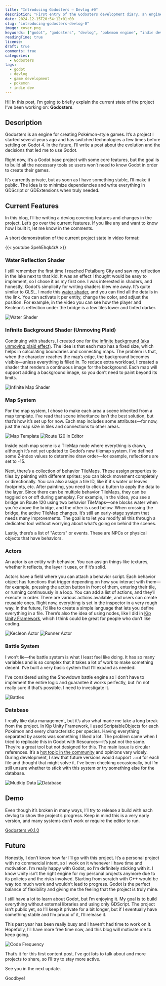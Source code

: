 ```yaml
---
title: "Introducing Godosters – Devlog #0"
description: "First entry of the Godosters development diary, an engine for creating Pokémon-style games in Godot. In this post, I review the current state of the project, its features, and where I want to take it."
date: 2024-12-15T20:54:12+01:00
slug: "introducing-godosters-devlog-0"
image: cover.png
keywords: ["godot", "godosters", "devlog", "pokemon engine", "indie dev"]
readingTime: true
license: 
draft: true
comments: true
categories:
  - Godosters
tags:
  - godot
  - devlog
  - game development
  - pokemon
  - indie dev
---
```


Hi! In this post, I’m going to briefly explain the current state of the project I’ve been working on: **Godosters**.

## Description

Godosters is an engine for creating Pokémon-style games. It’s a project I started several years ago and has switched technologies a few times before settling on Godot 4. In the future, I’ll write a post about the evolution and the decisions that led me to use Godot.

Right now, it’s a Godot base project with some core features, but the goal is to build all the necessary tools so users won’t need to know Godot in order to create their games.

It’s currently private, but as soon as I have something stable, I’ll make it public. The idea is to minimize dependencies and write everything in GDScript or GDExtensions when truly needed.

## Current Features

In this blog, I’ll be writing a devlog covering features and changes in the project. Let’s go over the current features. If you like any and want to know how I built it, let me know in the comments.

A short demonstration of the current project state in video format:

{{< youtube 3pehEhqk4rA >}}

### Water Reflection Shader

I still remember the first time I reached Petalburg City and saw my reflection in the lake next to that kid. It was an effect I thought would be easy to implement, so I chose it as my first one. I was interested in shaders, and honestly, Godot’s simplicity for writing shaders blew me away. It’s quite similar to GLSL. I made this [water shader](https://godotshaders.com/shader/sprite-water-reflection-pixel-art/), and you can find all the details in the link. You can activate it per entity, change the color, and adjust the position. For example, in the video you can see how the player and Kecleon’s reflection under the bridge is a few tiles lower and tinted darker.

![Water Shader](water-shader.gif)

### Infinite Background Shader (Unmoving Plaid)

Continuing with shaders, I created one for the [infinite background (aka unmoving plaid effect)](https://godotshaders.com/shader/infinite-sprite/). The idea is that each map has a fixed size, which helps in calculating boundaries and connecting maps. The problem is that, when the character reaches the map’s edge, the background becomes visible—unless everything is filled in. To reduce extra workload, I created a shader that renders a continuous image for the background. Each map will support adding a background image, so you don’t need to paint beyond its limits.

![Infinite Map Shader](infinite-map.gif)

### Map System

For the map system, I chose to make each area a scene inherited from a map template. I’ve read that scene inheritance isn’t the best solution, but that’s how it’s set up for now. Each map includes some attributes—for now, just the map size in tiles and connections to other areas.

![Map Template](MapTemplate.png) ![Route 120 in Editor](Route120Editor.png)

Inside each map scene is a TileMap node where everything is drawn, although it’s not yet updated to Godot’s new tilemap system. I’ve defined some Z-index values to determine draw order—for example, reflections are set to -15.

Next, there’s a collection of behavior TileMaps. These assign properties to tiles by painting with different sprites: you can block movement completely or directionally. You can also assign a tile ID, like if it's water or leaves footprints, etc. After painting, you need to click a button to apply the data to the layer. Since there can be multiple behavior TileMaps, they can be toggled on or off during gameplay. For example, in the video, you see a bridge on Route 120 using two behavior TileMaps—one blocks water when you’re above the bridge, and the other is used below. When crossing the bridge, the active TileMap changes. It’s still an early-stage system that needs many improvements. The goal is to let you modify all this through a dedicated tool without worrying about what’s going on behind the scenes.

Lastly, there’s a list of "Actors" or events. These are NPCs or physical objects that have behaviors.

### Actors

An actor is an entity with behavior. You can assign things like textures, whether it reflects, the layer it uses, or if it’s solid.

Actors have a field where you can attach a behavior script. Each behavior object has functions that trigger depending on how you interact with them—for example, pressing the action button in front of them, entering their tile, or running continuously in a loop. You can add a list of actions, and they’ll execute in order. There are various actions available, and users can create reusable ones. Right now, everything is set in the inspector in a very rough way. In the future, I’d like to create a simple language that lets you define everything in a file. There’s also the idea of using nodes, like I did in [Kip Unity Framework](https://youtu.be/_zOz2Mj4AMI?si=Zeix66XkwtTjLc9d), which I think could be great for people who don’t like coding.

![Kecleon Actor](ActorKecleon.png) ![Runner Actor](ActorRunner.png)

### Battle System

I won’t lie—the battle system is what I least feel like doing. It has so many variables and is so complex that it takes a lot of work to make something decent. I’ve built a very basic system that I’ll expand as needed.

I’ve considered using the Showdown battle engine so I don’t have to implement the entire logic and guarantee it works perfectly, but I’m not really sure if that’s possible. I need to investigate it.

![Battles](BattleSystem.png)

### Database

I really like data management, but it’s also what made me take a long break from the project. In Kip Unity Framework, I used ScriptableObjects for each Pokémon and every characteristic per species. Having everything separated by assets was something I liked a lot. The problem came when I tried to replicate this in Godot with Resources—it’s just not the same. They’re a great tool but not designed for this. The main issue is circular references. It’s a [hot topic in the community](https://github.com/godotengine/godot-proposals/issues/7363) and opinions vary widely. During development, I saw that future versions would support `.uid` for each file and thought that might solve it. I’ve been checking occasionally, but I’m still unsure whether to stick with this system or try something else for the database.

![Mudkip Data](MudkipProperties.png) ![Database](MonsterDatabase.png)

## Demo

Even though it’s broken in many ways, I’ll try to release a build with each devlog to show the project’s progress. Keep in mind this is a very early version, and many systems don’t work or require the editor to run.

[Godosters v0.1.0](https://github.com/christt105/blog/releases/tag/Godosters_v0.1.0)

## Future

Honestly, I don’t know how far I’ll go with this project. It’s a personal project with no commercial intent, so I work on it whenever I have time and motivation. I’m really happy with Godot, so I’m definitely sticking with it. I know Unity isn’t the right engine for my personal projects anymore due to its policies and the risks involved. Starting from scratch with C++ would be way too much work and wouldn’t lead to progress. Godot is the perfect balance of flexibility and giving me the feeling that the project is truly mine.

I still have a lot to learn about Godot, but I’m enjoying it. My goal is to build everything without external libraries and using only GDScript. The project isn’t public yet, so I’ll keep it private for a bit longer, but if I eventually have something stable and I’m proud of it, I’ll release it.

This past year has been really busy and I haven’t had time to work on it. Hopefully, I’ll have more free time now, and this blog will motivate me to keep going.

![Code Frequency](CodeFrequency.png)

That’s it for this first content post. I’ve got lots to talk about and more projects to share, so I’ll try to stay more active.

See you in the next update.

Goodbye!
